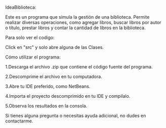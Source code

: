 IdeaBiblioteca:

Este es un programa que simula la gestión de una biblioteca. Permite realizar diversas operaciones, como agregar libros, buscar libros por autor o título, prestar libros y contar la cantidad de libros en la biblioteca.

Para solo ver el codigo:

Click en "src" y solo abre alguna de las Clases.

Cómo utilizar el programa:

1.Descarga el archivo .zip que contiene el código fuente del programa.

2.Descomprime el archivo en tu computadora.

3.Abre tu IDE preferido, como NetBeans.

4.Importa el proyecto descomprimido en tu IDE y compilalo.

5.Observa los resultados en la consola.

Si tienes alguna pregunta o necesitas ayuda adicional, no dudes en contactarme.
